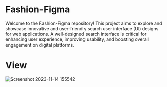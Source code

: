 # Fashion-Figma

Welcome to the Fashion-Figma repository! This project aims to explore and showcase innovative and user-friendly search user interface (UI) designs for web applications. A well-designed search interface is critical for enhancing user experience, improving usability, and boosting overall engagement on digital platforms.


# View

![Screenshot 2023-11-14 155542](https://github.com/HuseynovaGulshan/Fashion-Figma/assets/133867459/9e2084be-cfa9-415d-a20f-1a58d7500fc4)




